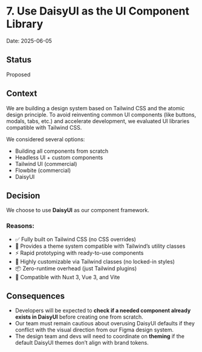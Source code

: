 # 7. Use DaisyUI as the UI Component Library

Date: 2025-06-05

## Status

Proposed

## Context

We are building a design system based on Tailwind CSS and the atomic design principle. To avoid reinventing common UI components (like buttons, modals, tabs, etc.) and accelerate development, we evaluated UI libraries compatible with Tailwind CSS.

We considered several options:
* Building all components from scratch
* Headless UI + custom components
* Tailwind UI (commercial)
* Flowbite (commercial)
* DaisyUI

## Decision

We choose to use **DaisyUI** as our component framework.

### Reasons:
* ✅ Fully built on Tailwind CSS (no CSS overrides)
* 🎨 Provides a theme system compatible with Tailwind’s utility classes
* ⚡ Rapid prototyping with ready-to-use components
* 💅 Highly customizable via Tailwind classes (no locked-in styles)
* 📦 Zero-runtime overhead (just Tailwind plugins)
* 🤝 Compatible with Nuxt 3, Vue 3, and Vite

## Consequences

* Developers will be expected to **check if a needed component already exists in DaisyUI** before creating one from scratch.
* Our team must remain cautious about overusing DaisyUI defaults if they conflict with the visual direction from our Figma design system.
* The design team and devs will need to coordinate on **theming** if the default DaisyUI themes don’t align with brand tokens.
